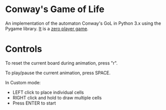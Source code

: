 # Conway's Game of Life
An implementation of the automaton Conway's GoL in Python 3.x using the Pygame library.
[It](https://en.wikipedia.org/wiki/Conway%27s_Game_of_Life) is a [zero player game](https://en.wikipedia.org/wiki/Zero-player_game).

# Controls
To reset the current board during animation, press "r".

To play/pause the current animation, press SPACE.

In Custom mode:
  - LEFT click to place individual cells
  - RIGHT click and hold to draw multiple cells
  - Press ENTER to start
